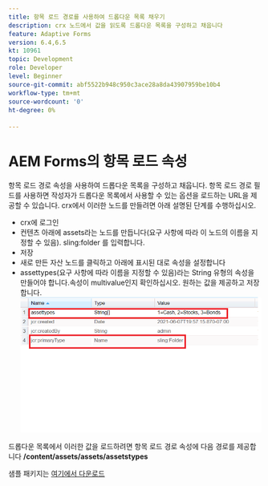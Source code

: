 ```yaml
---
title: 항목 로드 경로를 사용하여 드롭다운 목록 채우기
description: crx 노드에서 값을 읽도록 드롭다운 목록을 구성하고 채웁니다
feature: Adaptive Forms
version: 6.4,6.5
kt: 10961
topic: Development
role: Developer
level: Beginner
source-git-commit: abf5522b948c950c3ace28a8da43907959be10b4
workflow-type: tm+mt
source-wordcount: '0'
ht-degree: 0%

---
```


# AEM Forms의 항목 로드 속성

항목 로드 경로 속성을 사용하여 드롭다운 목록을 구성하고 채웁니다.
항목 로드 경로 필드를 사용하면 작성자가 드롭다운 목록에서 사용할 수 있는 옵션을 로드하는 URL을 제공할 수 있습니다.
crx에서 이러한 노드를 만들려면 아래 설명된 단계를 수행하십시오.
* crx에 로그인
* 컨텐츠 아래에 assets라는 노드를 만듭니다(요구 사항에 따라 이 노드의 이름을 지정할 수 있음). sling:folder 를 입력합니다.
* 저장
* 새로 만든 자산 노드를 클릭하고 아래에 표시된 대로 속성을 설정합니다
* assettypes(요구 사항에 따라 이름을 지정할 수 있음)라는 String 유형의 속성을 만들어야 합니다.속성이 multivalue인지 확인하십시오. 원하는 값을 제공하고 저장합니다.
   ![item-load-path](assets/item-load-path-crx.png)

드롭다운 목록에서 이러한 값을 로드하려면 항목 로드 경로 속성에 다음 경로를 제공합니다  **/content/assets/assets/assetstypes**

샘플 패키지는 [여기에서 다운로드](assets/item-load-path-package.zip)
